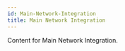 ```yaml
---
id: Main-Network-Integration
title: Main Network Integration
---
```


Content for Main Network Integration.
